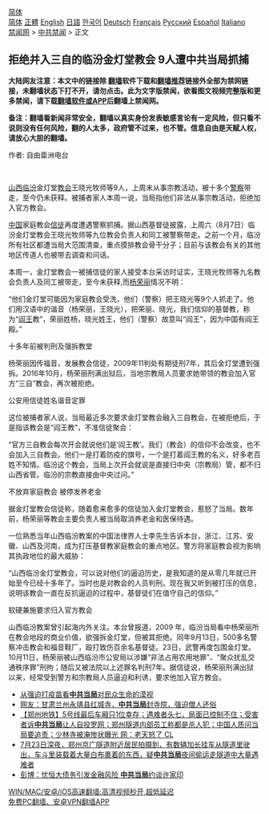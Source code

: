  <!-- 面包屑导航 --> <div class="breadcrumb"><!-- GTranslate: https://gtranslate.io/ -->  <div class="switcher notranslate">  <div class="selected">  <a href="#" onclick="return false;"> 简体</a>  </div>  <div class="option">  <a href="https://www.bannedbook.org" onclick="doGTranslate('zh-CN|zh-CN');jQuery('div.switcher div.selected a').html(jQuery(this).html());return false;" title="简体中文" class="nturl selected"> 简体</a>  <a href="https://www.bannedbook.org/zh-tw/" onclick="doGTranslate('zh-CN|zh-TW');jQuery('div.switcher div.selected a').html(jQuery(this).html());return false;" title="繁體中文" class="nturl"> 正體</a>  <a href="https://www.bannedbook.org/en/" onclick="doGTranslate('zh-CN|en');jQuery('div.switcher div.selected a').html(jQuery(this).html());return false;" title="English" class="nturl"> English</a>  <a href="https://www.bannedbook.org/ja/" onclick="doGTranslate('zh-CN|ja');jQuery('div.switcher div.selected a').html(jQuery(this).html());return false;" title="日本語" class="nturl"> 日語</a>  <a href="https://www.bannedbook.org/ko/" onclick="doGTranslate('zh-CN|ko');jQuery('div.switcher div.selected a').html(jQuery(this).html());return false;" title="한국어" class="nturl"> 한국어</a>  <a href="https://www.bannedbook.org/de/" onclick="doGTranslate('zh-CN|de');jQuery('div.switcher div.selected a').html(jQuery(this).html());return false;" title="Deutsch" class="nturl"> Deutsch</a>  <a href="https://www.bannedbook.org/fr/" onclick="doGTranslate('zh-CN|fr');jQuery('div.switcher div.selected a').html(jQuery(this).html());return false;" title="Français" class="nturl"> Français</a>  <a href="https://www.bannedbook.org/ru/" onclick="doGTranslate('zh-CN|ru');jQuery('div.switcher div.selected a').html(jQuery(this).html());return false;" title="Русский" class="nturl"> Русский</a>  <a href="https://www.bannedbook.org/es/" onclick="doGTranslate('zh-CN|es');jQuery('div.switcher div.selected a').html(jQuery(this).html());return false;" title="Español" class="nturl"> Español</a>  <a href="https://www.bannedbook.org/it/" onclick="doGTranslate('zh-CN|it');jQuery('div.switcher div.selected a').html(jQuery(this).html());return false;" title="Italiano" class="nturl"> Italiano</a>  </div>  </div>      <div class='breadcrumb-sub'><!-- Breadcrumb NavXT 6.3.0 --> <a href="https://www.bannedbook.org/" class="home">禁闻网</a> &gt; <a href="https://www.bannedbook.org/bnews/cbnews/" class="category">中共禁闻</a> &gt; 正文</div></div><h2>拒绝并入三自的临汾金灯堂教会 9人遭中共当局抓捕</h2> <p class="notice"><b>大陆网友注意：本文中的链接除 <a href="https://github.com/bannedbook/fanqiang" >翻墙</a>软件下载和<a href="https://github.com/killgcd/justmysocks/blob/master/README.md">翻墙推荐</a>链接外全部为禁网链接，未翻墙状态下打不开，请勿点击。此为文字版禁闻，欲看图文视频完整版和更多禁闻，请下载<a href="https://github.com/bannedbook/fanqiang">翻墙软件或APP</a>后翻墙上禁闻网。</p><p>备注：翻墙看新闻非常安全，翻墙以真实身份发表敏感言论有一定风险，但只看不说则没有任何风险，翻的人太多，政府管不过来，也不管。信息自由是天赋人权，请放心大胆的翻墙。</b></p>  <div class="entry"> <p>作者: 自由亜洲电台</p> <p></br></p> <p><a href="https://www.bannedbook.org/bnews/tag/%e5%b1%b1%e8%a5%bf/" class="st_tag internal_tag" rel="tag" title="标签 山西 下的日志">山西</a><a href="https://www.bannedbook.org/bnews/tag/%E4%B8%B4%E6%B1%BE/" class="st_tag internal_tag" rel="tag" title="标签 临汾 下的日志">临汾</a>金灯堂<a href="https://www.bannedbook.org/bnews/tag/%E6%95%99%E4%BC%9A/" class="st_tag internal_tag" rel="tag" title="标签 教会 下的日志">教会</a>王晓光牧师等9人，上周末从事宗教活动，被十多个<a href="https://www.bannedbook.org/bnews/tag/%e8%ad%a6%e5%af%9f/" class="st_tag internal_tag" rel="tag" title="标签 警察 下的日志">警察</a>带走，至今仍未获释。被捕者家人本周一说，当局指他们非法从事宗教活动，拒绝加入官方教会。</p> <p><span class='wp_keywordlink_affiliate'><a href="https://www.bannedbook.org/" title="中国" target="_blank">中国</a></span>家庭教会<a href="https://www.bannedbook.org/bnews/tag/%E4%BF%A1%E5%BE%92/" class="st_tag internal_tag" rel="tag" title="标签 信徒 下的日志">信徒</a>再度遭遇警察抓捕。据山西基督徒披露，上周六（8月7日）临汾金灯堂教会王晓光牧师等九位教会负责人和同工被警察带走。之前一个月，临汾所有社区都遭当局大范围清查，重点摸排教会骨干分子；目前与该教会有关的其他地区传道人也被带去调查和问话。</p>  <p>本周一，金灯堂教会一被捕信徒的家人接受本台采访时证实，王晓光牧师等九名教会负责人及同工被带走，至今未获释,而<a href="https://www.bannedbook.org/bnews/tag/%e6%9d%a8%e8%8d%a3%e4%b8%bd/" class="st_tag internal_tag" rel="tag" title="标签 杨荣丽 下的日志">杨荣丽</a>情况不明：</p> <p>“他们金灯堂可能因为家庭教会受洗，他们（警察）把王晓光等9个人抓走了。他们用汉语中的谐音（杨荣丽，王晓光），把荣丽、晓光，我们信仰的基督教，称为“<a href="https://www.bannedbook.org/bnews/tag/%e9%98%8e%e7%8e%8b/" class="st_tag internal_tag" rel="tag" title="标签 阎王 下的日志">阎王</a>教”，荣丽姓杨，晓光姓王，他们（警察）故意叫“阎王”，因为中国有阎王殿。”</p> <p>十多年前被判刑及强拆教堂</p> <p>杨荣丽因传福音，发展教会信徒，2009年11判处有期徒刑7年，其后金灯堂遭到强拆。2016年10月，杨荣丽刑满出狱后，当地宗教局人员要求她带领的教会加入官方“三自”教会，再次被拒绝。</p>  <p>公安用信徒姓名谐音定罪</p> <p>这位被捕者家人说，当局最近多次要求金灯堂教会融入三自教会，在被拒绝后，于是指该教会是“阎王教”，不准信徒聚会：</p> <p>“官方三自教会每次开会就说他们是‘阎王教’。我们（教会）的信仰不会改变，也不会加入三自教会。他们一是打着防疫的旗号，一个是打着阎王教的名义，好多老百姓不知情。临汾这个教会，当局上次开会就说是直接归中央（宗教局）管，都不归山西省管。临汾的宗教直接由中央过问。”</p> <p>不放弃家庭教会 被停发养老金</p>  <p>据金灯堂教会信徒称，随着愈来愈多的信徒加入金灯堂教会，惹怒了当局。数年前，杨荣丽等教会主要负责人被当局取消养老金和医保待遇。</p> <p>一位熟悉当年山西临汾教案的中国法律界人士李先生告诉本台，浙江、江苏、安徽、山西及河南，成为打压基督教家庭教会的重点地区。警方将家庭教会视为影响其执政地位的最大威胁：</p> <p>“山西临汾金灯堂教会，可以说对他们的逼迫历史，是我知道的是从零几年就已开始至今已经十多年了。当时也是对教会的人员判刑。现在我又听到被打压的信息，说明该教会一直在反抗逼迫的过程中，基督徒们在值守自己的信仰。”</p> <p>软硬兼施要求归入官方教会</p>  <p>山西临汾教案曾引起海内外关注。本台曾报道，2009 年，临汾当局看中杨荣丽所在教会地段的商业价值，欲强拆金灯堂，但被其拒绝。同年9月13日，500多名警察冲击教会和福音鞋厂，殴打致伤百余名基督徒。23日，武警再度包围金灯堂。10月11日，杨荣丽被山西临汾市公安局以涉嫌“非法占用农用地罪”、“聚众扰乱交通秩序罪”刑拘；随后又被法院以上述罪名判刑7年。据信徒说，杨荣丽刑满出狱以来，经常受到警方和宗教局人员逼迫和利诱，要求他加入官方教会。</p> <ul class='op-related-articles' title='相关阅读'> <li><a href='https://www.bannedbook.org/bnews/renquan/20210803/1599154.html' target='_blank'>从强迫打疫苗看<b>中共当局</b>对民众生命的漠视</a></li> <li><a href='https://www.bannedbook.org/bnews/bannedvideo/20210801/1598219.html' target='_blank'>网友：甘肃兰州永靖县红城寺，<b>中共当局</b>封寺院，强迫僧人还俗</a></li> <li><a href='https://www.bannedbook.org/bnews/bannedvideo/20210729/1596028.html' target='_blank'>【郑州地铁】5号线最后车厢只1位幸存；遇难者头七，局面已控制不住；受害者诉<b>中共当局</b>让人自投罗网；郑州隧道内部员工称都是杀人犯；中国人质问当局要追责；少林寺被淹惨状曝光 网：老天怒了 CL</a></li> <li><a href='https://www.bannedbook.org/bnews/bannedvideo/20210724/1593471.html' target='_blank'>7月23日深夜，郑州京广隧道附近居民拍摄到，有数辆加长挂车从隧道里驶出，车斗里装载着大量白布裹着的东西，疑<b>中共当局</b>夜间偷运走隧道中大量遇难者</a></li> <li><a href='https://www.bannedbook.org/bnews/comments/20210710/1584439.html' target='_blank'>彭博：忧恒大债务引发金融风险 <b>中共当局</b>约谈许家印</a></li> </ul> <p class="texttj"> <a href="https://github.com/bannedbook/fanqiang/wiki/V2ray%E6%9C%BA%E5%9C%BA" target="_blank">WIN/MAC/安卓/iOS高速翻墙:高清视频秒开,超低延迟</a><br/> <a href="https://github.com/bannedbook/fanqiang/wiki/%E7%A6%81%E9%97%BB%E7%BD%91%E5%AE%89%E5%8D%93%E7%BF%BB%E5%A2%99%E6%96%B0%E9%97%BBAPP" target="_blank">免费PC翻墙、安卓VPN翻墙APP</a></p><p></br></br><br /> </br></p><a name='sharetosocial'></a>  <div style="margin-bottom:5px;padding-bottom:5px;clear:both"> <div id="archive-pix-1" class="banner-ads"> <!-- AuctionX Display platform tag START --> <div id="26318x728x90x621x_ADSLOT2" clicktrack="%%CLICK_URL_ESC%%"></div> <!-- AuctionX Display platform tag END --> </div> <div id="archive-pix-2" class="banner-ads"> <!-- AuctionX Display platform tag START --> <div id="26315x300x250x621x_ADSLOT2" clicktrack="%%CLICK_URL_ESC%%"></div> <!-- AuctionX Display platform tag END --> </div> </div>  <div id="archive-pix-1" class="banner-ads"> <!-- AuctionX Display platform tag START --> <div id="26318x728x90x621x_ADSLOT3" clicktrack="%%CLICK_URL_ESC%%"></div> <!-- AuctionX Display platform tag END --> </div> </div><!--END ENTRY--> 